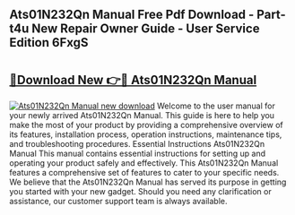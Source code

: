 ## Ats01N232Qn Manual Free Pdf Download - Part-t4u New Repair Owner Guide - User Service Edition 6FxgS

# <h2><a href="http://cf1207.oget.top/?id=Ats01N232Qn+Manual">🔗Download New 👉🔴 Ats01N232Qn Manual</a></h2>

[![Ats01N232Qn Manual new download](https://i.imgur.com/5g1atiW.png)](http://cf1207.oget.top/?id=Ats01N232Qn+Manual)
Welcome to the user manual for your newly arrived Ats01N232Qn Manual. This guide is here to help you make the most of your product by providing a comprehensive overview of its features, installation process, operation instructions, maintenance tips, and troubleshooting procedures. Essential Instructions Ats01N232Qn Manual This manual contains essential instructions for setting up and operating your product safely and effectively. This Ats01N232Qn Manual features a comprehensive set of features to cater to your specific needs. We believe that the Ats01N232Qn Manual has served its purpose in getting you started with your new gadget. Should you need any clarification or assistance, our customer support team is always available.

